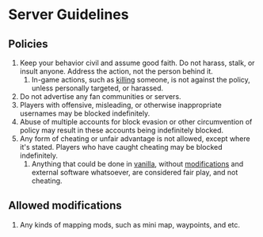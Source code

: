 # Server Guidelines
## Policies
1. Keep your behavior civil and assume good faith. Do not harass, stalk, or insult anyone. Address the action, not the person behind it.
    1. In-game actions, such as [killing] someone, is not against the policy, unless personally targeted, or harassed.
3. Do not advertise any fan communities or servers.
4. Players with offensive, misleading, or otherwise inappropriate usernames may be blocked indefinitely.
5. Abuse of multiple accounts for block evasion or other circumvention of policy may result in these accounts being indefinitely blocked.
6. Any form of cheating or unfair advantage is not allowed, except where it's stated. Players who have caught cheating may be blocked indefinitely.
    1. Anything that could be done in [vanilla], without [modifications][mod] and external software whatsoever, are considered fair play, and not cheating.

[vanilla]: https://minecraft.wiki/w/Vanilla
[mod]: https://minecraft.wiki/w/Mod
[killing]: https://minecraft.wiki/w/Health#Death

## Allowed modifications
1. Any kinds of mapping mods, such as mini map, waypoints, and etc.
